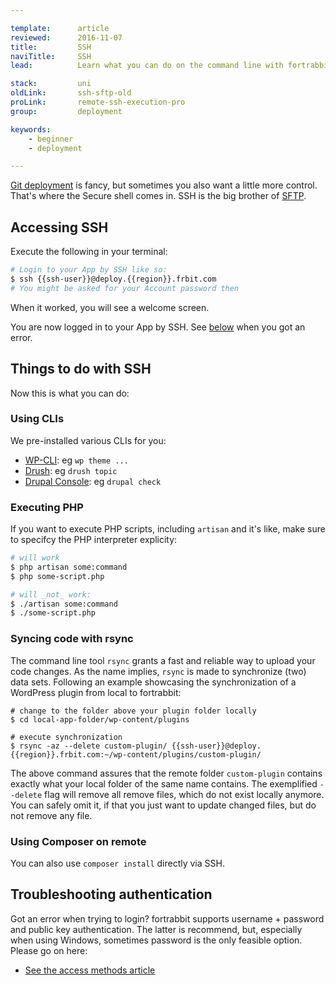 ```yaml
---

template:      article
reviewed:      2016-11-07
title:         SSH
naviTitle:     SSH
lead:          Learn what you can do on the command line with fortrabbit Apps.

stack:         uni
oldLink:       ssh-sftp-old
proLink:       remote-ssh-execution-pro
group:         deployment

keywords:
    - beginner
    - deployment

---
```



[Git deployment](git-deployment) is fancy, but sometimes you also want a little more control. That's where the Secure shell comes in. SSH is the big brother of [SFTP](sftp-uni).

## Accessing SSH

Execute the following in your terminal:

```bash
# Login to your App by SSH like so:
$ ssh {{ssh-user}}@deploy.{{region}}.frbit.com
# You might be asked for your Account password then
```

When it worked, you will see a welcome screen. 

<!-- TODO: dump example of SSH screen (this is marketing) -->

You are now logged in to your App by SSH. See [below](#toc-troubleshooting-authentication) when you got an error.

## Things to do with SSH

Now this is what you can do:

<!-- TODO: some more examples here please!  "wget and unpack example" with links to CMSs, what about logs? -->


### Using CLIs

We pre-installed various CLIs for you:

<!-- TODO: what about Artisan CLI? -->

* [WP-CLI](http://wp-cli.org/): eg `wp theme ...`
* [Drush](http://www.drush.org/en/master/): eg `drush topic`
* [Drupal Console](https://www.drupal.org/project/console): eg `drupal check`


### Executing PHP

If you want to execute PHP scripts, including `artisan` and it's like, make sure to specifcy the PHP interpreter explicity:

```bash
# will work
$ php artisan some:command
$ php some-script.php

# will _not_ work:
$ ./artisan some:command
$ ./some-script.php
```

### Syncing code with rsync

The command line tool `rsync` grants a fast and reliable way to upload your code changes. As the name implies, `rsync` is made to synchronize (two) data sets. Following an example showcasing the synchronization of a WordPress plugin from local to fortrabbit:

```shell
# change to the folder above your plugin folder locally
$ cd local-app-folder/wp-content/plugins

# execute synchronization
$ rsync -az --delete custom-plugin/ {{ssh-user}}@deploy.{{region}}.frbit.com:~/wp-content/plugins/custom-plugin/
```

The above command assures that the remote folder `custom-plugin` contains exactly what your local folder of the same name contains. The exemplified `--delete` flag will remove all remove files, which do not exist locally anymore. You can safely omit it, if that you just want to update changed files, but do not remove any file.


### Using Composer on remote

<!-- TODO: write some more about Composer here and the alternative way to trigger Composer via Git … -->

You can also use `composer install` directly via SSH. 

<!-- TODO: 

## Limits

write something about limits and modules that are not installed or that one can not install software and link to specs article for execution time and otther possible limits 

-->


## Troubleshooting authentication

Got an error when trying to login? fortrabbit supports username + password and public key authentication. The latter is recommend, but, especially when using Windows, sometimes password is the only feasible option. Please go on here:

* [See the access methods article](access-methods)